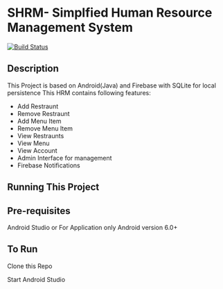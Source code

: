 # SHRM- Simplfied Human Resource Management System


[![Build Status](https://travis-ci.org/joemccann/dillinger.svg?branch=master)](https://travis-ci.org/joemccann/dillinger)

## Description
This Project is based on Android(Java) and Firebase with SQLite for local persistence
This HRM contains following features:
- Add Restraunt
- Remove Restraunt
- Add Menu Item
- Remove Menu Item
- View Restraunts
- View Menu
- View Account
- Admin Interface for management
- Firebase Notifications 

## Running This Project
## Pre-requisites
Android Studio or For Application only Android version 6.0+  

## To Run
Clone this Repo

Start Android Studio


